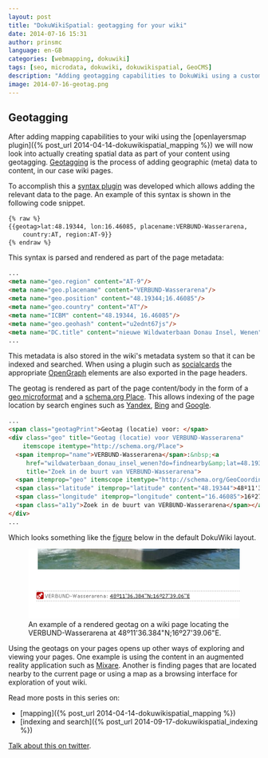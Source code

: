 ```yaml
---
layout: post
title: "DokuWikiSpatial: geotagging for your wiki"
date: 2014-07-16 15:31
author: prinsmc
language: en-GB
categories: [webmapping, dokuwiki]
tags: [seo, microdata, dokuwiki, dokuwikispatial, GeoCMS]
description: "Adding geotagging capabilities to DokuWiki using a custom syntax plugin."
image: 2014-07-16-geotag.png
---
```


## Geotagging

After adding mapping capabilities to your wiki using the [openlayersmap plugin]({% post_url 2014-04-14-dokuwikispatial_mapping %}) we will now look into actually creating spatial data as part of your content using geotagging. [Geotagging](http://en.wikipedia.org/wiki/Geotagging) is the process of adding geographic (meta) data to content, in our case wiki pages.


To accomplish this a [syntax plugin](https://www.dokuwiki.org/plugin:geotag) was developed which allows adding the relevant data to the page. An example of this syntax is shown in the following code snippet.

```
{% raw %}
{{geotag>lat:48.19344, lon:16.46085, placename:VERBUND-Wasserarena,
    country:AT, region:AT-9}}
{% endraw %}
```

This syntax is parsed and rendered as part of the page metadata:

```html
...
<meta name="geo.region" content="AT-9"/>
<meta name="geo.placename" content="VERBUND-Wasserarena"/>
<meta name="geo.position" content="48.19344;16.46085"/>
<meta name="geo.country" content="AT"/>
<meta name="ICBM" content="48.19344, 16.46085"/>
<meta name="geo.geohash" content="u2ednt67js"/>
<meta name="DC.title" content="nieuwe Wildwaterbaan Donau Insel, Wenen"/>
...
```

This metadata is also stored in the wiki's metadata system so that it can be indexed and searched. When using a plugin such as [socialcards](https://www.dokuwiki.org/plugin:socialcards) the appropriate [OpenGraph](http://ogp.me/) elements are also exported in the page headers.

The geotag is rendered as part of the page content/body in the form of a [geo microformat](http://microformats.org/wiki/geo) and a [schema.org Place](http://schema.org/Place). This allows indexing of the page location by search engines such as [Yandex](https://help.yandex.com/webmaster/schema-org/semantic-faq.xml), [Bing](http://www.bing.com/webmaster/help/marking-up-your-site-with-structured-data-3a93e731)  and [Google](https://support.google.com/webmasters/answer/1211158).

```html
...
<span class="geotagPrint">Geotag (locatie) voor: </span>
<div class="geo" title="Geotag (locatie) voor VERBUND-Wasserarena"
    itemscope itemtype="http://schema.org/Place">
  <span itemprop="name">VERBUND-Wasserarena</span>:&nbsp;<a
     href="wildwaterbaan_donau_insel_wenen?do=findnearby&amp;lat=48.19344&amp;lon=16.46085"
     title="Zoek in de buurt van VERBUND-Wasserarena">
  <span itemprop="geo" itemscope itemtype="http://schema.org/GeoCoordinates">
  <span class="latitude" itemprop="latitude" content="48.19344">48º11'36.384"N</span>;
  <span class="longitude" itemprop="longitude" content="16.46085">16º27'39.06"E</span>
  <span class="a11y">Zoek in de buurt van VERBUND-Wasserarena</span></a></span>
</div>
...
```

Which looks something like the [figure](\#screen) below in the default DokuWiki layout.

<figure id="screen">
  <img src="/img/2014-07-16-geotag.png" alt="geotag example screen capture">
  <figcaption>An example of a rendered geotag on a wiki page locating the
    VERBUND-Wasserarena at 48º11'36.384"N;16º27'39.06"E.</figcaption>
</figure>

Using the geotags on your pages opens up other ways of exploring and viewing your pages. One example is using the content in an augmented reality application such as [Mixare](http://www.mixare.org/). Another is finding pages that are located nearby to the current page or using a map as a browsing interface for exploration of yout wiki.

Read more posts in this series on:

  - [mapping]({% post_url 2014-04-14-dokuwikispatial_mapping %})
  - [indexing and search]({% post_url 2014-09-17-dokuwikispatial_indexing %})


[Talk about this on twitter](https://twitter.com/GeoDiensten/status/489358340515176448).
